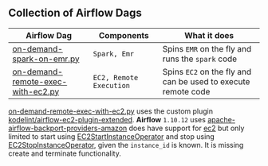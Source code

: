 ## Collection of Airflow Dags

| **Airflow Dag** | **Components** | **What it does**|
| --- | --- | --- |
| [on-demand-spark-on-emr.py](./on-demand-spark-on-emr.py) | `Spark, Emr` | Spins `EMR` on the fly and runs the `spark` code |
| [on-demand-remote-exec-with-ec2.py](./on-demand-remote-exec-with-ec2.py) | `EC2, Remote Execution`| Spins `EC2` on the fly and can be used to execute remote code |


[on-demand-remote-exec-with-ec2.py](./on-demand-remote-exec-with-ec2.py) uses the custom plugin [kodelint/airflow-ec2-plugin-extended](https://github.com/kodelint/airflow-ec2-plugin-extended). **Airflow** `1.10.12` uses [apache-airflow-backport-providers-amazon](https://pypi.org/project/apache-airflow-backport-providers-amazon/) does have support for [ec2](https://github.com/apache/airflow/blob/main/airflow/providers/amazon/aws/operators/ec2.py) but only limited to start using [EC2StartInstanceOperator](https://github.com/apache/airflow/blob/main/airflow/providers/amazon/aws/operators/ec2.py#L29) and stop using [EC2StopInstanceOperator](https://github.com/apache/airflow/blob/main/airflow/providers/amazon/aws/operators/ec2.py#L75), given the `instance_id` is known. It is missing create and terminate functionality.